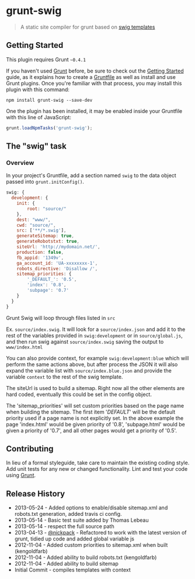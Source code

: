 # grunt-swig

> A static site compiler for grunt based on [swig templates](http://paularmstrong.github.com/swig/)

## Getting Started
This plugin requires Grunt `~0.4.1`

If you haven't used [Grunt](http://gruntjs.com/) before, be sure to check out the [Getting Started](http://gruntjs.com/getting-started) guide, as it explains how to create a [Gruntfile](http://gruntjs.com/sample-gruntfile) as well as install and use Grunt plugins. Once you're familiar with that process, you may install this plugin with this command:

```shell
npm install grunt-swig --save-dev
```

One the plugin has been installed, it may be enabled inside your Gruntfile with this line of JavaScript:

```js
grunt.loadNpmTasks('grunt-swig');
```

## The "swig" task

### Overview
In your project's Gruntfile, add a section named `swig` to the data object passed into `grunt.initConfig()`.

```js
swig: {
  development: {
    init: {
        root: "source/"
    },
    dest: "www/",
    cwd: "source/",
    src: ['**/*.swig'],
    generateSitemap: true,
    generateRobotstxt: true,   
    siteUrl: 'http://mydomain.net/',
    production: false,
    fb_appid: '1349v',
    ga_account_id: 'UA-xxxxxxxx-1',
    robots_directive: 'Disallow /',
    sitemap_priorities: {
        '_DEFAULT_': '0.5',
        'index': '0.8',
        'subpage': '0.7'
    }
  }
}
```

Grunt Swig will loop through files listed in `src`

Ex. `source/index.swig`. It will look for a `source/index.json` and add it to
the rest of the variables provided in `swig:development` or in `source/global.js`, and then run swig
against `source/index.swig` saving the output to `www/index.html`

You can also provide context, for example `swig:development:blue` which will
perform the same actions above, but after process the JSON it will also expand
the variable list with `source/index.blue.json` and provide the variable
`context` to the rest of the swig template.

The siteUrl is used to build a sitemap. Right now all the other elements are
hard coded, eventually this could be set in the config object.

The 'sitemap_priorities' will set custom priorities based on the page name when
building the sitemap.  The first item '_DEFAULT_' will be the default priority
used if a page name is not explicitly set.  In the above example the page
'index.html' would be given priority of '0.8', 'subpage.html' would be given
a priority of '0.7', and all other pages would get a priority of '0.5'.

## Contributing
In lieu of a formal styleguide, take care to maintain the existing coding style. Add unit tests for any new or changed functionality. Lint and test your code using [Grunt](http://gruntjs.com/).

## Release History
* 2013-05-24 - Added options to enable/disable sitemap.xml and robots.txt generation, added travis ci config.
* 2013-05-14 - Basic test suite added by Thomas Lebeau
* 2013-05-14 - respect the full source path
* 2013-04-13 - [@nickpack](https://github.com/nickpack) - Refactored to work with the latest version of grunt, tidied up code and added global variable js
* 2012-11-04 - Added custom priorities to sitemap.xml when built (kengoldfarb)
* 2012-11-04 - Added ability to build robots.txt (kengoldfarb)
* 2012-11-04 - Added ability to build sitemap
* Initial Commit - compiles templates with context
